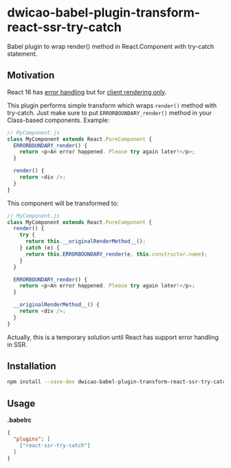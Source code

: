 # dwicao-babel-plugin-transform-react-ssr-try-catch

Babel plugin to wrap render() method in React.Component with try-catch statement.

## Motivation

React 16 has [error handling](https://reactjs.org/blog/2017/09/26/react-v16.0.html#better-error-handling) but for [client rendering only](https://github.com/facebook/react/issues/10442).

This plugin performs simple transform which wraps `render()` method with try-catch.
Just make sure to put `ERRORBOUNDARY_render()` method in your Class-based components.
Example:

```js
// MyComponent.js
class MyComponent extends React.PureComponent {
  ERRORBOUNDARY_render() {
    return <p>An error happened. Please try again later!</p>;
  }

  render() {
    return <div />;
  }
}
```

This component will be transformed to:

```js
// MyComponent.js
class MyComponent extends React.PureComponent {
  render() {
    try {
      return this.__originalRenderMethod__();
    } catch (e) {
      return this.ERRORBOUNDARY_render(e, this.constructor.name);
    }
  }

  ERRORBOUNDARY_render() {
    return <p>An error happened. Please try again later!</p>;
  }

  __originalRenderMethod__() {
    return <div />;
  }
}
```

Actually, this is a temporary solution until React has support error handling in SSR.

## Installation

```sh
npm install --save-dev dwicao-babel-plugin-transform-react-ssr-try-catch
```

## Usage

**.babelrc**

```json
{
  "plugins": [
    ["react-ssr-try-catch"]
  ]
}
```

